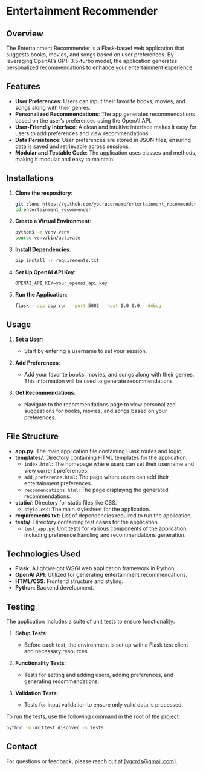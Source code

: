 # Entertainment Recommender
## Overview
The Entertainment Recommender is a Flask-based web application that suggests books, movies, and songs based on user preferences. By leveraging OpenAI’s GPT-3.5-turbo model, the application generates personalized recommendations to enhance your entertainment experience.

## Features
-	**User Preferences**: Users can input their favorite books, movies, and songs along with their genres.
-	**Personalized Recommendations**: The app generates recommendations based on the user’s preferences using the OpenAI API.
-	**User-Friendly Interface**: A clean and intuitive interface makes it easy for users to add preferences and view recommendations.
-    **Data Persistence**: User preferences are stored in JSON files, ensuring data is saved and retrievable across sessions.
-    **Modular and Testable Code**: The application uses classes and methods, making it modular and easy to maintain.

## Installations
1. **Clone the respository**:
     ```bash
    git clone https://github.com/yourusername/entertainment_recommender.git
    cd entertainment_recommender
    ```
2. **Create a Virtual Environment**:
     ```bash
    python3 -m venv venv
    source venv/bin/activate 
    ```
3. **Install Dependencies**:
     ```bash
    pip install -r requirements.txt
    ```
4. **Set Up OpenAI API Key**:
     ```
     OPENAI_API_KEY=your_openai_api_key
     ```
5. **Run the Application**:
     ```bash
     flask --app app run --port 5002 --host 0.0.0.0 --debug
     ```
## Usage

1. **Set a User**:
   - Start by entering a username to set your session.
   
2. **Add Preferences**:
   - Add your favorite books, movies, and songs along with their genres. This information will be used to generate recommendations.

3. **Get Recommendations**:
   - Navigate to the recommendations page to view personalized suggestions for books, movies, and songs based on your preferences.

## File Structure
- **app.py**: The main application file containing Flask routes and logic.
- **templates/**: Directory containing HTML templates for the application.
  - `index.html`: The homepage where users can set their username and view current preferences.
  - `add_preference.html`: The page where users can add their entertainment preferences.
  - `recommendations.html`: The page displaying the generated recommendations.
- **static/**: Directory for static files like CSS.
  - `style.css`: The main stylesheet for the application.
- **requirements.txt**: List of dependencies required to run the application.
- **tests/**: Directory containing test cases for the application.
  - `test_app.py`: Unit tests for various components of the application, including preference handling and recommendations generation.

## Technologies Used
- **Flask**: A lightweight WSGI web application framework in Python.
- **OpenAI API**: Utilized for generating entertainment recommendations.
- **HTML/CSS**: Frontend structure and styling.
- **Python**: Backend development.

## Testing
The application includes a suite of unit tests to ensure functionality:

1. **Setup Tests**: 
   - Before each test, the environment is set up with a Flask test client and necessary resources.

2. **Functionality Tests**:
   - Tests for setting and adding users, adding preferences, and generating recommendations.

3. **Validation Tests**:
   - Tests for input validation to ensure only valid data is processed.

To run the tests, use the following command in the root of the project:
```bash
python -m unittest discover -s tests
```

## Contact

For questions or feedback, please reach out at [ygcrds@gmail.com].
